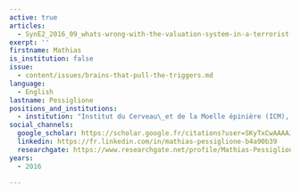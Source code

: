 ```yaml
---
active: true
articles:
  - SynE2_2016_09_whats-wrong-with-the-valuation-system-in-a-terrorist-brain
exerpt: ''
firstname: Mathias
is_institution: false
issue:
  - content/issues/brains-that-pull-the-triggers.md
language:
  - English
lastname: Pessiglione
positions_and_institutions:
  - institution: "Institut du Cerveau\_et de la Moelle épinière (ICM), France"
social_channels:
  google_scholar: https://scholar.google.fr/citations?user=SKyTxCwAAAAJ&hl=en
  linkedin: https://fr.linkedin.com/in/mathias-pessiglione-b4a90b39
  researchgate: https://www.researchgate.net/profile/Mathias-Pessiglione
years:
  - 2016

---
```

